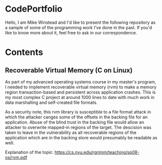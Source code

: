 # CodePortfolio
  Hello, I am Mike Winstead and I'd like to present the following repository as
a sample of some of the programming work I've done in the past. If you'd like
to know more about it, feel free to ask in our correspondence.

# Contents

## Recoverable Virtual Memory (C on Linux)
  As part of my advanced operating systems course in my master's program, I
needed to implement recoverable virtual memory (rvm) to make a memory region
transaction-based and persistent across application crashes. This is my most
complex C project at around 1000 lines to date with much work in data
marshalling and self-created file formats.

  As a security note, this rvm library is susceptible to a file format attack
in which the attacker canges some of the offsets in the backing file for an
application. Abuse of the blind trust in the backing file would allow an
attacker to overwrite mapped-in regions of the target. The descision was taken
to leave in the vulnerability as all recoverable regions of the application
which are in the backing store would presumably be readable as well.

Explanation of the topic:
https://cs.nyu.edu/rgrimm/teaching/sp08-os/rvm.pdf
